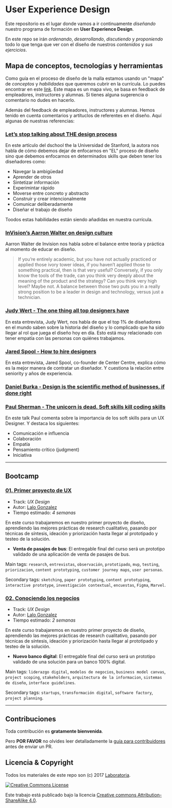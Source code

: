 # User Experience Design

Este repositorio es el lugar donde vamos a ir continuamente _diseñando_ nuestro
programa de formación en **User Experience Design**.

En este repo se irán _ordenando_, _desarrollando_, _discutiendo_ y
_proponiendo_ todo lo que tenga que ver con el diseño de nuestros _contenidos_
y _sus ejercicios_.

## Mapa de conceptos, tecnologías y herramientas

Como guía en el proceso de diseño de la malla estamos usando un "mapa" de
_conceptos_ y _habilidades_ que queremos cubrir en la currícula. Lo puedes encontrar en este [link](https://trello.com/b/P5neOZ0T/laboratoria-ux-mindmap).
Este mapa es un mapa vivo, se basa en feedback de empleadores, instructores y
alumnas. Si tienes alguna sugerencia o comentario no dudes en hacerlo. 


Además del feedback de empleadores, instructores y alumnas. Hemos tenido en cuenta comentarios y artítuclos de referentes en el diseño. Aquí algunas de nuestras referencias:


### [Let’s stop talking about THE design process](https://medium.com/stanford-d-school/lets-stop-talking-about-the-design-process-7446e52c13e8)

En este artículo del dschool the la Universidad de Stanford, la autora nos habla de cómo debemos dejar de enfocarnos en "EL" proceso de diseño sino que debemos enfocarnos en determinados skills que deben tener los diseñadores como: 

* Navegar la ambigüedad
* Aprender de otros
* Sintetizar información
* Experimintar rápido
* Moverse entre concreto y abstracto
* Construir y crear intencionalmente
* Comunicar deliberadamente
* Diseñar el trabajo de diseño

Toodos estas habilidades están siendo añadidas en nuestra currícula. 

### [InVision’s Aarron Walter on design culture](https://blog.intercom.com/invisions-aarron-walter-on-design-culture/)

Aarron Walter de Invision nos habla sobre el balance entre teoría y práctica al momento de educar en diseño.

> If you’re entirely academic, but you have not actually practiced or applied those ivory tower ideas, if you haven’t applied those to something practical, then is that very useful? Conversely, if you only know the tools of the trade, can you think very deeply about the meaning of the product and the strategy? Can you think very high level? Maybe not. A balance between those two puts you in a really strong position to be a leader in design and technology, versus just a technician.

### [Judy Wert - The one thing all top designers have](https://www.youtube.com/watch?v=xPmBRhMX8qQ)

En esta entrevista, Judy Wert, nos habla de que el top 1% de diseñadores en el mundo saben sobre la historia del diseño y lo complicado que ha sido llegar al rol que juega el diseño hoy en día. Esto está muy relacionado con tener empatía con las personas con quiénes trabajamos. 

### [Jared Spool - How to hire designers](https://blog.intercom.com/jared-spool-on-ux-design/)

En esta entrevista, Jared Spool, co-founder de Center Centre, explica cómo es la mejor manera de contratar un diseñador. Y cuestiona la relación entre seniority y años de experiencia. 

### [Daniel Burka - Design is the scientific method of businesses, if done right](https://www.youtube.com/watch?v=t44kmZ_PFOU)


### [Paul Sherman - The unicorn is dead. Soft skills kill coding skills](https://www.youtube.com/watch?v=tSkDLYDsbBc)

En este talk Paul comenta sobre la importancia de los soft skills para un UX Designer. Y destaca los siguientes:

* Comunicación e influencia
* Colaboración
* Empatía
* Pensamiento crítico (judgment)
* Iniciativa

*** 

## Bootcamp

### [01. Primer proyecto de UX](01-sprints/00-intro-ux)

* Track: _UX Design_
* Autor: [Lalo Gonzalez](https://github.com/lalogf)
* Tiempo estimado: _4 semanas_

En este curso trabajaremos en nuestro primer proyecto de diseño, aprendiendo las mejores prácticas de research cualitativo, pasando por técnicas de síntesis, ideación y priorización hasta llegar al prototipado y testeo de la solución. 

* **Venta de pasajes de bus**: El entregable final del curso será un prototipo validado de una aplicación de venta de pasajes de bus. 

Main tags: `research`, `entrevistas`, `observación`, `prototipado`, `mvp`, `testing`, `priorizacion`, `content prototyping`, `customer journey maps`, `user personas`.

Secondary tags: `sketching`, `paper prototyping`, `content prototyping`, `interactive prototype`,
`investigación contextual`, `encuestas`, `Figma`, `Marvel`.

### [02. Conociendo los negocios](01-sprints/01-conoce-el-negocio)

* Track: _UX Design_
* Autor: [Lalo Gonzalez](https://github.com/lalogf)
* Tiempo estimado: _2 semanas_

En este curso trabajaremos en nuestro primer proyecto de diseño, aprendiendo las mejores prácticas de research cualitativo, pasando por técnicas de síntesis, ideación y priorización hasta llegar al prototipado y testeo de la solución. 

* **Nuevo banco digital**: El entregable final del curso será un prototipo validado de una solución para un banco 100% digital.

Main tags: `liderazgo digital`, `modelos de negocios`, `business model canvas`, `project scoping`, `stakeholders`, `arquitectura de la informacion`, `sistemas de diseño`, `interface guidelines`.

Secondary tags: `startups`, `transformación digital`, `software factory`, `project planning`.

*** 

## Contribuciones

Toda contribución es **gratamente bienvenida**.

Pero **POR FAVOR** no olvides leer detalladamente la
[guía para contribuidores](CONTRIBUTING.md) antes de enviar un PR.

## Licencia & Copyright

Todos los materiales de este repo son (c) 2017 [Laboratoria](http;//laboratoria.la/).

[![Creative Commons License](https://i.creativecommons.org/l/by-sa/4.0/88x31.png)](http://creativecommons.org/licenses/by-nc-nd/4.0/)


Este trabajo está publicado bajo la licencia [Creative commons
Attribution-ShareAlike 4.0](https://creativecommons.org/licenses/by-sa/4.0/).

